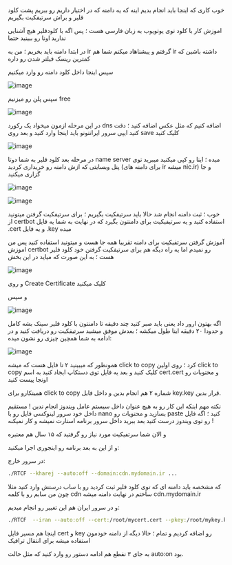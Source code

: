 
خوب کاری که اینجا باید انجام بدیم اینه که یه دامنه که در اختیار داریم رو ببریم پشت کلود فلیر و براش سرتیفکیت بگیریم

اموزش کار با کلود توی یوتویوب به زبان فارسی هست ؛ پس اگه با کلودفلیر هیچ آشنایی ندارید اونا رو ببینید حتما

در ابتدا دامنه باید بخریم ؛ من یه ir گرفتم و پیشناهاد میکنم شما هم ir داشته باشین که کمترین ریسک فیلتر شدن رو داره

سپس اینجا داخل کلود دامنه رو وارد میکنیم

![image](https://github.com/radkesvat/RTCF/assets/134321679/ce040628-7c9e-417b-889f-81ef2a49f7a4)


سپس پلن رو میزنیم free

![image](https://github.com/radkesvat/RTCF/assets/134321679/fdcb8965-4e44-4c2a-9d37-3312349c11a4)


در این مرحله ازمون میخواد یک رکورد dns اضافه کنیم که مثل عکس اضافه کنید ؛ دقت کنید ایپی سرور ایرانتونو باید اینجا وارد کنید و بعد روی save کلیک کنید 

![image](https://github.com/radkesvat/RTCF/assets/134321679/99cc6653-61e4-4824-81a5-534ade7d3994)


در مرحله بعد کلود فلیر به شما دوتا name server میده ؛ اینا رو کپی میکنید میبرید توی پنل وبسایتی که ازش دامنه رو خریداری کردید (برای دامنه های ir میشه nic.ir) و جا گزاری میکنید 




![image](https://github.com/radkesvat/RTCF/assets/134321679/773e8766-07c8-4196-9500-aa5afac97515)



![image](https://github.com/radkesvat/RTCF/assets/134321679/b3b29cdf-8ed2-4694-947d-e566b427c274)



خوب ؛ ثبت دامنه انجام شد حالا باید سرتیفکیت بگیریم ؛ برای سرتیفکیت گرفتن میتونید از certbot استفاده کنید و یه سرتیفیکیت برای دامنتون بگیرد که در نهایت به شما یه فایل .cert و یه فایل .key میده


آموزش گرفتن سرتفیکیت برای دامنه تقریبا همه جا هست و میتونید استفاده کنید پس من اموزش certbot رو نمیدم اما یه راه دیگه هم برای سرتیفکیت گرفتن خود کلود فلیر هست ؛ به این صورت که میاید در این بخش 

![image](https://github.com/radkesvat/RTCF/assets/134321679/3e7e821b-fdd0-4278-ab94-69fa3a93a0d9)


و روی Create Certificate کلیک میکنید

و سپس

![image](https://github.com/radkesvat/RTCF/assets/134321679/ccac58a4-a836-421e-9d62-9ddc88420932)


اگه بهتون ارور داد یعنی باید صبر کنید چند دقیقه تا دامنتون با کلود فلیر سینک بشه کامل و حدودا ۲۰ دقیقه اینا طول میکشه ؛ بعدش موفق میشید سرتیفکیت رو دریافت کنید و در ادامه به شما همچین چیزی رو نشون میده:

![image](https://github.com/radkesvat/RTCF/assets/134321679/b9e1c765-4af8-4dda-a991-ab09310e4b2d)


همونطور که میبینید ۲ تا فایل هست که میشه click to copy کرد ؛ روی اولین click to copy کلیک کنید و بعد یه فایل توی دستکاپ ایجاد کنید به اسم cert.cert و محتویات رو اونجا پیست کنید

همینکارو برای click to copy شماره ۲ هم انجام بدین و داخل فایل key.key قرار بدین.

نکته مهم اینکه این کار رو به هیچ عنوان داخل سیستم عامل ویندوز انجام ندین ! مستقیم داخل خود سرور لینوکسی فایل رو با nano بسازید و محتویات رو paste کنید ؛ اگه فایل رو توی ویندوز درست کنید بعد ببرید داخل سرور 
برنامه استارت نمیشه و کار نمیکنه !

و الان شما سرتفیکیت مورد نیاز رو گرفتید که ۱۵ سال هم معتبره 





و از این به بعد برنامه رو اینجوری اجرا میکنید:

در سرور خارج:

```sh
./RTCF --kharej --auto:off --domain:cdn.mydomain.ir ...
```

که مشخصه باید دامنه ای که توی کلود فلیر ثبت کردید رو با ساب درستش وارد کنید مثلا چون من سابم رو با کلمه cdn ساختم در نهایت دامنه میشه cdn.mydomain.ir



و در سرور ایران هم این تغییر رو انجام میدیم:
```sh
./RTCF  --iran --auto:off --cert:/root/mycert.cert --pkey:/root/mykey.key  --domain:cdn.mydomain.ir ...
```


اینجا هم مسیر فایل cert و key رو اضافه کردیم و تمام ؛ حالا دیگه از دامنه خودمون استفاده میشه برای انتقال ترافیک 


به جای ۳ نقطع هم ادامه دستور رو وارد کنید که مثل حالت auto:on بود.












